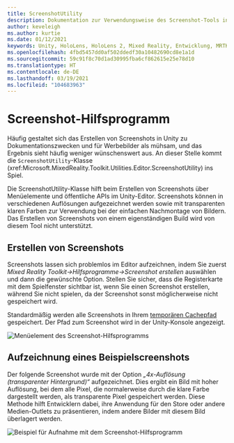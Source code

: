 ```yaml
---
title: ScreenshotUtility
description: Dokumentation zur Verwendungsweise des Screenshot-Tools in MRTKL
author: keveleigh
ms.author: kurtie
ms.date: 01/12/2021
keywords: Unity, HoloLens, HoloLens 2, Mixed Reality, Entwicklung, MRTK,
ms.openlocfilehash: 4fbd5457dd0af502ddedf30a10482690cd8e1a1d
ms.sourcegitcommit: 59c91f8c70d1ad30995fba6cf862615e25e78d10
ms.translationtype: HT
ms.contentlocale: de-DE
ms.lasthandoff: 03/19/2021
ms.locfileid: "104683963"
---
```

# <a name="screenshot-utility"></a>Screenshot-Hilfsprogramm

Häufig gestaltet sich das Erstellen von Screenshots in Unity zu Dokumentationszwecken und für Werbebilder als mühsam, und das Ergebnis sieht häufig weniger wünschenswert aus. An dieser Stelle kommt die `ScreenshotUtility`-Klasse (xref:Microsoft.MixedReality.Toolkit.Utilities.Editor.ScreenshotUtility) ins Spiel.

Die ScreenshotUtility-Klasse hilft beim Erstellen von Screenshots über Menüelemente und öffentliche APIs im Unity-Editor. Screenshots können in verschiedenen Auflösungen aufgezeichnet werden sowie mit transparenten klaren Farben zur Verwendung bei der einfachen Nachmontage von Bildern. Das Erstellen von Screenshots von einem eigenständigen Build wird von diesem Tool nicht unterstützt.

## <a name="taking-screenshots"></a>Erstellen von Screenshots

Screenshots lassen sich problemlos im Editor aufzeichnen, indem Sie zuerst *Mixed Reality Toolkit->Hilfsprogramme->Screenshot erstellen* auswählen und dann die gewünschte Option. Stellen Sie sicher, dass die Registerkarte mit dem Spielfenster sichtbar ist, wenn Sie einen Screenshot erstellen, während Sie nicht spielen, da der Screenshot sonst möglicherweise nicht gespeichert wird.

Standardmäßig werden alle Screenshots in Ihrem [temporären Cachepfad](https://docs.unity3d.com/ScriptReference/Application-temporaryCachePath.html) gespeichert. Der Pfad zum Screenshot wird in der Unity-Konsole angezeigt.

![Menüelement des Screenshot-Hilfsprogramms](../images/screenshot-utility/MRTK_ScreenshotUtility_Menu_Item.png)

## <a name="example-screenshot-capture"></a>Aufzeichnung eines Beispielscreenshots

Der folgende Screenshot wurde mit der Option *„4x-Auflösung (transparenter Hintergrund)“* aufgezeichnet. Dies ergibt ein Bild mit hoher Auflösung, bei dem alle Pixel, die normalerweise durch die klare Farbe dargestellt werden, als transparente Pixel gespeichert werden. Diese Methode hilft Entwicklern dabei, ihre Anwendung für den Store oder andere Medien-Outlets zu präsentieren, indem andere Bilder mit diesem Bild überlagert werden.

![Beispiel für Aufnahme mit dem Screenshot-Hilfsprogramm](../images/screenshot-utility/MRTK_ScreenshotUtility_Example_Capture.png)
